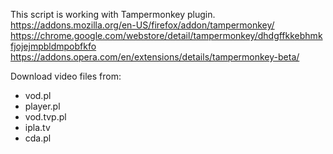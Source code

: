 This script is working with Tampermonkey plugin. 
https://addons.mozilla.org/en-US/firefox/addon/tampermonkey/
https://chrome.google.com/webstore/detail/tampermonkey/dhdgffkkebhmkfjojejmpbldmpobfkfo
https://addons.opera.com/en/extensions/details/tampermonkey-beta/

Download video files from:
- vod.pl
- player.pl
- vod.tvp.pl
- ipla.tv
- cda.pl
